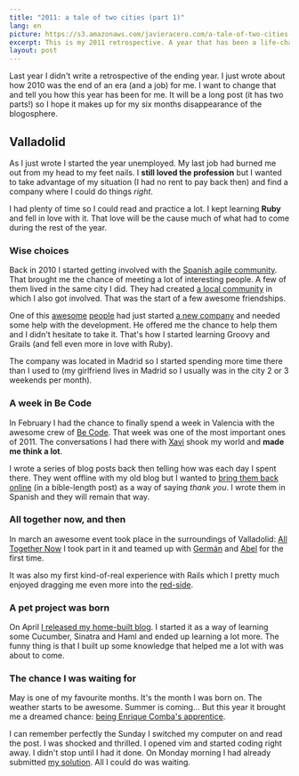 ```yaml
---
title: "2011: a tale of two cities (part 1)"
lang: en
picture: https://s3.amazonaws.com/javieracero.com/a-tale-of-two-cities-valladolid.jpg
excerpt: This is my 2011 retrospective. A year that has been a life-changing one for me. In the first part of it I write about what took place in Valladolid.
layout: post
---
```


Last year I didn't write a retrospective of the ending year. I just wrote about how 2010 was the end of an era (and a job) for me. I want to change that and tell you how this year has been for me. It will be a long post (it has two parts!) so I hope it makes up for my six months disappearance of the blogosphere.

## Valladolid
As I just wrote I started the year unemployed. My last job had burned me out from my head to my feet nails. I **still loved the profession** but I wanted to take advantage of my situation (I had no rent to pay back then) and find a company where I could do things _right_.

I had plenty of time so I could read and practice a lot. I kept learning **Ruby** and fell in love with it. That love will be the cause much of what had to come during the rest of the year.

### Wise choices

Back in 2010 I started getting involved with the [Spanish agile community](http://www.agile-spain.com). That brought me the chance of meeting a lot of interesting people. A few of them lived in the same city I did. They had created [a local community](http://agilecyl.org) in which I also got involved. That was the start of a few awesome friendships.


One of this [awesome](http://www.twitter.com/amaliahern) [people](http://www.twitter.com/semurat) had just started [a new company](http://www.wiseri.com) and needed some help with the development. He offered me the chance to help them and I didn't hesitate to take it. That's how I started learning Groovy and Grails (and fell even more in love with Ruby).

The company was located in Madrid so I started spending more time there than I used to (my girlfriend lives in Madrid so I usually was in the city 2 or 3 weekends per month).

### A week in Be Code

In February I had the chance to finally spend a week in Valencia with the awesome crew of [Be Code](http://becodemyfriend.com). That week was one of the most important ones of 2011. The conversations I had there with [Xavi](http://twitter.com/XaV1uzz) shook my world and **made me think a lot**.


I wrote a series of blog posts back then telling how was each day I spent there. They went offline with my old blog but I wanted to [bring them back online](/blog/a-week-in-be-code) (in a bible-length post) as a way of saying _thank you_. I wrote them in Spanish and they will remain that way.


### All together now, and then

In march an awesome event took place in the surroundings of Valladolid: [All Together Now](http://alltogether.es) I took part in it and teamed up with [Germán](http://www.twitter.com/germandz) and [Abel](http://www.twitter.com/amuino) for the first time.

It was also my first kind-of-real experience with Rails which I pretty much enjoyed dragging me even more into the [red-side](http://www.ruby-lang.org).


### A pet project was born

On April [I released my home-built blog](/blog/developing-my-own-blog). I started it as a way of learning some Cucumber, Sinatra and Haml and ended up learning a lot more. The funny thing is that I built up some knowledge that helped me a lot with was about to come.

### The chance I was waiting for

May is one of my favourite months. It's the month I was born on. The weather starts to be awesome. Summer is coming... But this year it brought me a dreamed chance: [being Enrique Comba's apprentice](http://ecomba.org/blog/2011/05/15/the-apprentice/).

I can remember perfectly the Sunday I switched my computer on and read the post. I was shocked and thrilled.  I opened vim and started coding right away. I didn't stop until I had it done. On Monday morning I had already submitted [my solution](https://github.com/jacegu/apprentice_challenge). All I could do was waiting.
